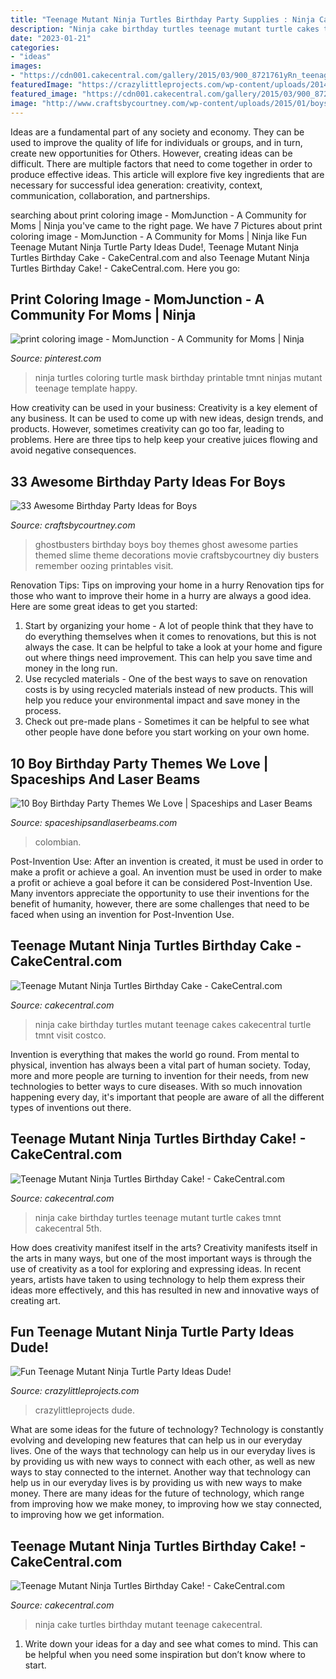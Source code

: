 ```yaml
---
title: "Teenage Mutant Ninja Turtles Birthday Party Supplies : Ninja Cake Birthday Turtles Mutant Teenage Cakes Cakecentral Turtle Tmnt Visit Costco"
description: "Ninja cake birthday turtles teenage mutant turtle cakes tmnt cakecentral 5th"
date: "2023-01-21"
categories:
- "ideas"
images:
- "https://cdn001.cakecentral.com/gallery/2015/03/900_8721761yRn_teenage-mutant-ninja-turtles-birthday-cake.jpg"
featuredImage: "https://crazylittleprojects.com/wp-content/uploads/2014/08/Ninjaturtlespartyideas1.png"
featured_image: "https://cdn001.cakecentral.com/gallery/2015/03/900_872176Et1F_teenage-mutant-ninja-turtles-birthday-cake.jpg"
image: "http://www.craftsbycourtney.com/wp-content/uploads/2015/01/boys-ghostbusters-birthday-party-ideas.jpg"
---
```



Ideas are a fundamental part of any society and economy. They can be used to improve the quality of life for individuals or groups, and in turn, create new opportunities for Others. However, creating ideas can be difficult. There are multiple factors that need to come together in order to produce effective ideas. This article will explore five key ingredients that are necessary for successful idea generation: creativity, context, communication, collaboration, and partnerships.

	

		
searching about print coloring image - MomJunction - A Community for Moms | Ninja you've came to the right page. We have 7 Pictures about print coloring image - MomJunction - A Community for Moms | Ninja like Fun Teenage Mutant Ninja Turtle Party Ideas Dude!, Teenage Mutant Ninja Turtles Birthday Cake - CakeCentral.com and also Teenage Mutant Ninja Turtles Birthday Cake! - CakeCentral.com. Here you go:
		
    
## Print Coloring Image - MomJunction - A Community For Moms | Ninja

<img loading=lazy src="https://i.pinimg.com/736x/1d/23/ad/1d23ad88fbb465e95c41144a910b361d--tmnt-party-ideas-teenage-mutant-ninja-turtles.jpg" onerror="this.onerror=null;this.src='https://tse2.mm.bing.net/th?id=OIP.2sJnfTXBZyxpJh1kRWwkuQDTEs&amp;pid=15.1';" alt="print coloring image - MomJunction - A Community for Moms | Ninja">

_Source: pinterest.com_

>ninja turtles coloring turtle mask birthday printable tmnt ninjas mutant teenage template happy. 

	

How creativity can be used in your business:
Creativity is a key element of any business. It can be used to come up with new ideas, design trends, and products. However, sometimes creativity can go too far, leading to problems. Here are three tips to help keep your creative juices flowing and avoid negative consequences.

    
## 33 Awesome Birthday Party Ideas For Boys

<img loading=lazy src="http://www.craftsbycourtney.com/wp-content/uploads/2015/01/boys-ghostbusters-birthday-party-ideas.jpg" onerror="this.onerror=null;this.src='https://tse3.mm.bing.net/th?id=OIP.-J5sRPEZPBePNkaccfEfAwHaLH&amp;pid=15.1';" alt="33 Awesome Birthday Party Ideas for Boys">

_Source: craftsbycourtney.com_

>ghostbusters birthday boys boy themes ghost awesome parties themed slime theme decorations movie craftsbycourtney diy busters remember oozing printables visit. 

	

Renovation Tips: Tips on improving your home in a hurry
Renovation tips for those who want to improve their home in a hurry are always a good idea. Here are some great ideas to get you started: 
 1. Start by organizing your home - A lot of people think that they have to do everything themselves when it comes to renovations, but this is not always the case. It can be helpful to take a look at your home and figure out where things need improvement. This can help you save time and money in the long run. 
2. Use recycled materials - One of the best ways to save on renovation costs is by using recycled materials instead of new products. This will help you reduce your environmental impact and save money in the process. 
3. Check out pre-made plans - Sometimes it can be helpful to see what other people have done before you start working on your own home.

    
## 10 Boy Birthday Party Themes We Love | Spaceships And Laser Beams

<img loading=lazy src="https://spaceshipsandlaserbeams.com/wp-content/uploads/2015/09/10-boy-birthday-party-themes-we-love.jpg" onerror="this.onerror=null;this.src='https://tse3.mm.bing.net/th?id=OIP.qZ7QcojxXaP-4KzHhuuj8QHaLH&amp;pid=15.1';" alt="10 Boy Birthday Party Themes We Love | Spaceships and Laser Beams">

_Source: spaceshipsandlaserbeams.com_

>colombian. 

	

Post-Invention Use: After an invention is created, it must be used in order to make a profit or achieve a goal.
An invention must be used in order to make a profit or achieve a goal before it can be considered Post-Invention Use. Many inventors appreciate the opportunity to use their inventions for the benefit of humanity, however, there are some challenges that need to be faced when using an invention for Post-Invention Use.

    
## Teenage Mutant Ninja Turtles Birthday Cake - CakeCentral.com

<img loading=lazy src="http://cdn001.cakecentral.com/gallery/2015/03/900_890219TFUM_teenage-mutant-ninja-turtles-birthday-cake.jpg" onerror="this.onerror=null;this.src='https://tse3.mm.bing.net/th?id=OIP.l48zjva46Fd-CcW7ztRdVgHaFj&amp;pid=15.1';" alt="Teenage Mutant Ninja Turtles Birthday Cake - CakeCentral.com">

_Source: cakecentral.com_

>ninja cake birthday turtles mutant teenage cakes cakecentral turtle tmnt visit costco. 

	

Invention is everything that makes the world go round. From mental to physical, invention has always been a vital part of human society. Today, more and more people are turning to invention for their needs, from new technologies to better ways to cure diseases. With so much innovation happening every day, it's important that people are aware of all the different types of inventions out there.

    
## Teenage Mutant Ninja Turtles Birthday Cake! - CakeCentral.com

<img loading=lazy src="https://cdn001.cakecentral.com/gallery/2015/03/900_8721761yRn_teenage-mutant-ninja-turtles-birthday-cake.jpg" onerror="this.onerror=null;this.src='https://tse1.mm.bing.net/th?id=OIP.5G4TkprXT1wxtei5hL2rLgHaJ4&amp;pid=15.1';" alt="Teenage Mutant Ninja Turtles Birthday Cake! - CakeCentral.com">

_Source: cakecentral.com_

>ninja cake birthday turtles teenage mutant turtle cakes tmnt cakecentral 5th. 

	

How does creativity manifest itself in the arts?
Creativity manifests itself in the arts in many ways, but one of the most important ways is through the use of creativity as a tool for exploring and expressing ideas. In recent years, artists have taken to using technology to help them express their ideas more effectively, and this has resulted in new and innovative ways of creating art.

    
## Fun Teenage Mutant Ninja Turtle Party Ideas Dude!

<img loading=lazy src="https://crazylittleprojects.com/wp-content/uploads/2014/08/Ninjaturtlespartyideas1.png" onerror="this.onerror=null;this.src='https://tse4.mm.bing.net/th?id=OIP.05-AT0xgz8rGNmEWmQk7awHaLE&amp;pid=15.1';" alt="Fun Teenage Mutant Ninja Turtle Party Ideas Dude!">

_Source: crazylittleprojects.com_

>crazylittleprojects dude. 

	

What are some ideas for the future of technology?
Technology is constantly evolving and developing new features that can help us in our everyday lives. One of the ways that technology can help us in our everyday lives is by providing us with new ways to connect with each other, as well as new ways to stay connected to the internet. Another way that technology can help us in our everyday lives is by providing us with new ways to make money. There are many ideas for the future of technology, which range from improving how we make money, to improving how we stay connected, to improving how we get information.

    
## Teenage Mutant Ninja Turtles Birthday Cake! - CakeCentral.com

<img loading=lazy src="https://cdn001.cakecentral.com/gallery/2015/03/900_872176Et1F_teenage-mutant-ninja-turtles-birthday-cake.jpg" onerror="this.onerror=null;this.src='https://tse1.mm.bing.net/th?id=OIP.AsVT7W-yp7HNwd19_GlGsAHaHi&amp;pid=15.1';" alt="Teenage Mutant Ninja Turtles Birthday Cake! - CakeCentral.com">

_Source: cakecentral.com_

>ninja cake turtles birthday mutant teenage cakecentral. 

	

1. Write down your ideas for a day and see what comes to mind. This can be helpful when you need some inspiration but don’t know where to start.

